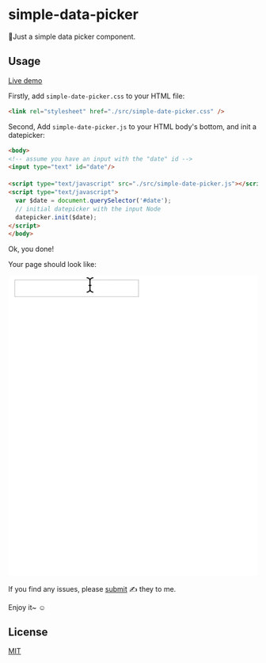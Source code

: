 # simple-data-picker
📅Just a simple data picker component.

## Usage

[Live demo](http://venusworld.cn/simple-data-picker/)

Firstly, add `simple-date-picker.css` to your HTML file:

```html
<link rel="stylesheet" href="./src/simple-date-picker.css" />
```

Second, Add `simple-date-picker.js` to your HTML body's bottom, and init a datepicker:

```html
<body>
<!-- assume you have an input with the "date" id -->
<input type="text" id="date"/>

<script type="text/javascript" src="./src/simple-date-picker.js"></script>
<script type="text/javascript">
  var $date = document.querySelector('#date');
  // initial datepicker with the input Node
  datepicker.init($date);
</script>
</body>
```

Ok, you done!

Your page should look like:

![example.gif](./example.gif)

If you find any issues, please [submit](https://github.com/bbbbx/simple-data-picker/issues) &#9997; they to me.

Enjoy it~ &#9786;

## License

[MIT](./LICENSE)

